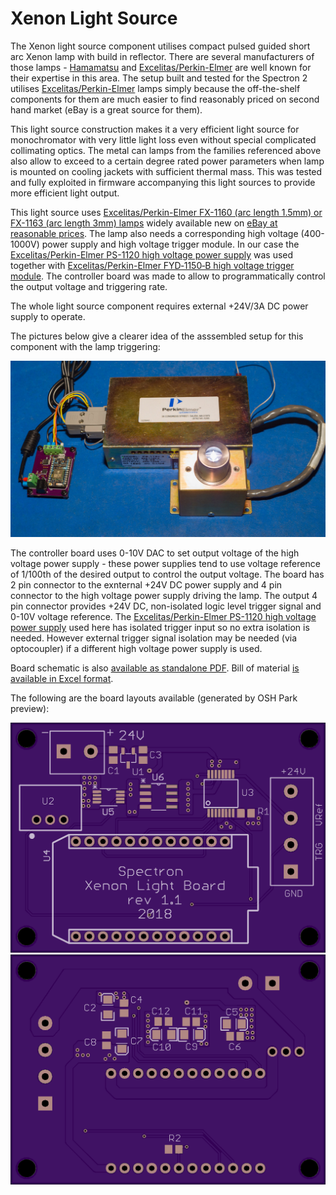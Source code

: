 # Xenon Light Source

The Xenon light source component utilises compact pulsed guided short arc Xenon lamp with build in reflector. There are several manufacturers of those lamps - [Hamamatsu](https://www.hamamatsu.com/jp/en/product/light-and-radiation-sources/lamp/xe-f.html) and [Excelitas/Perkin-Elmer](https://www.excelitas.com/product/1100-series-short-arc-xenon-lamps) are well known for their expertise in this area. The setup built and tested for the Spectron 2 utilises [Excelitas/Perkin-Elmer](http://www.excelitas.com/) lamps simply because the off-the-shelf components for them are much easier to find reasonably priced on second hand market (eBay is a great source for them).

This light source construction makes it a very efficient light source for monochromator with very little light loss even without special complicated collimating optics. The metal can lamps from the families referenced above also allow to exceed to a certain degree rated power parameters when lamp is mounted on cooling jackets with sufficient thermal mass. This was tested and fully exploited in firmware accompanying this light sources to provide more efficient light output.

This light source uses [Excelitas/Perkin-Elmer FX-1160 (arc length 1.5mm) or FX-1163 (arc length 3mm) lamps](hhttps://www.excelitas.com/product/1100-series-short-arc-xenon-lamps) widely available new on [eBay at reasonable prices](https://www.ebay.com/itm/Excelitas-FX-1163RT-High-Output-Short-Arc-Xenon-Flashlamp-Flashtube-New-in-Box/122220610629). The lamp also needs a corresponding high voltage (400-1000V) power supply and high voltage trigger module. In our case the [Excelitas/Perkin-Elmer PS-1120 high voltage power supply](http://www.excelitas.com/Downloads/DTS_1100Series_Power_Supplies.pdf) was used together with [Excelitas/Perkin-Elmer FYD‐1150‐B high voltage trigger module](http://www.excelitas.com/Downloads/DTS_1100Series_Trigger_Modules.pdf). The controller board was made to allow to programmatically control the output voltage and triggering rate.

The whole light source component requires external +24V/3A DC power supply to operate.

The pictures below give a clearer idea of the asssembled setup for this component with the lamp triggering:

![SF](images/Xenon-20180630-0002.jpg)

The controller board uses 0-10V DAC to set output voltage of the high voltage power supply - these power supplies tend to use voltage reference of 1/100th of the desired output to control the output voltage. The board has 2 pin connector to the exnternal +24V DC power supply and 4 pin connector to the high voltage power supply driving the lamp. The output 4 pin connector provides +24V DC, non-isolated logic level trigger signal and 0-10V voltage reference. The [Excelitas/Perkin-Elmer PS-1120 high voltage power supply](http://www.excelitas.com/Downloads/DTS_1100Series_Power_Supplies.pdf) used here has isolated trigger input so no extra isolation is needed. However external trigger signal isolation may be needed (via optocoupler) if a different high voltage power supply is used.

Board schematic is also [available as standalone PDF](Xenon_Light.pdf). Bill of material [is available in Excel format](Xenon_Light_BOM.xlsx).

The following are the board layouts available (generated by OSH Park preview):

![SF](images/Spectron2_Xenon_Light_front.png) ![SB](images/Spectron2_Xenon_Light_back.png)

